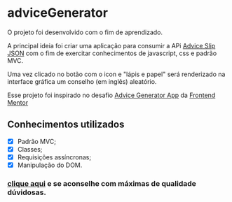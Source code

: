 # adviceGenerator
O projeto foi desenvolvido com o fim de aprendizado.

A principal ideia foi criar uma aplicação para consumir a APi [Advice Slip JSON](https://api.adviceslip.com/) com o fim de exercitar conhecimentos de javascript, css e padrão MVC.

Uma vez clicado no botão com o icon e "lápis e papel" será renderizado na interface gráfica um conselho (em inglês) aleatório.

Esse projeto foi inspirado no desafio [Advice Generator App](https://www.frontendmentor.io/challenges/advice-generator-app-QdUG-13db/hub/advice-generator-app-WD53lvGDyE) da [Frontend Mentor](https://www.frontendmentor.io/challenges)

## Conhecimentos utilizados
- [X] Padrão MVC;
- [X] Classes;
- [X] Requisições assíncronas;
- [x] Manipulação do DOM.

### [clique aqui](https://emvalencaf.github.io/adviceGenerator/) e se aconselhe com máximas de qualidade dúvidosas.